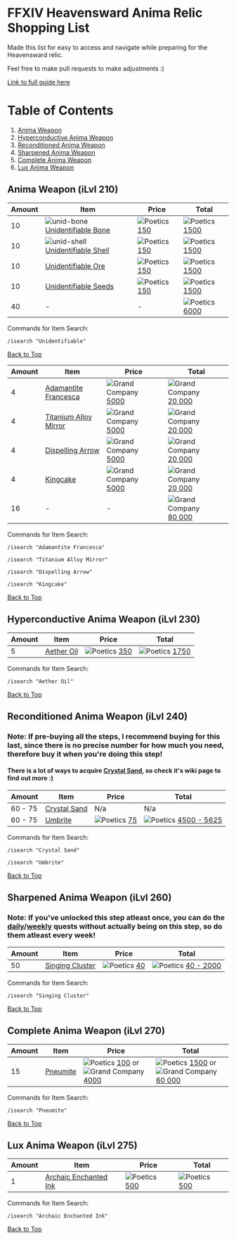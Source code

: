 # FFXIV Heavensward Anima Relic Shopping List
Made this list for easy to access and navigate while preparing for the Heavensward relic.

Feel free to make pull requests to make adjustments :)

[Link to full guide here](https://ffxiv.consolegameswiki.com/wiki/Anima_Weapons)

# Table of Contents
1. [Anima Weapon](#anima-weapon-ilvl-210)
2. [Hyperconductive Anima Weapon](#hyperconductive-anima-weapon-ilvl-230)
3. [Reconditioned Anima Weapon](#reconditioned-anima-weapon-ilvl-240)
4. [Sharpened Anima Weapon](#sharpened-anima-weapon-ilvl-260)
5. [Complete Anima Weapon](#complete-anima-weapon-ilvl-270)
6. [Lux Anima Weapon](#lux-anima-weapon-ilvl-275)

## Anima Weapon (iLvl 210)
 
| Amount | Item | Price | Total |
| ------ | ---- | ----- | ----- |
| 10 | ![unid-bone](https://ffxiv.consolegameswiki.com/mediawiki/images/thumb/d/d9/Unidentifiable_bone_icon1.png/20px-Unidentifiable_bone_icon1.png)[Unidentifiable Bone](https://ffxiv.consolegameswiki.com/wiki/Unidentifiable_Bone) | ![Poetics](https://ffxiv.consolegameswiki.com/mediawiki/images/thumb/9/92/Allagan_Tomestone_of_Poetics.png/20px-Allagan_Tomestone_of_Poetics.png) [150](https://ffxiv.consolegameswiki.com/wiki/Allagan_Tomestone_of_Poetics) | ![Poetics](https://ffxiv.consolegameswiki.com/mediawiki/images/thumb/9/92/Allagan_Tomestone_of_Poetics.png/20px-Allagan_Tomestone_of_Poetics.png) [1500](https://ffxiv.consolegameswiki.com/wiki/Allagan_Tomestone_of_Poetics) |
| 10 | ![unid-shell](https://ffxiv.consolegameswiki.com/mediawiki/images/thumb/1/19/Unidentifiable_shell_icon1.png/20px-Unidentifiable_shell_icon1.png)[Unidentifiable Shell](https://ffxiv.consolegameswiki.com/wiki/Unidentifiable_Shell) | ![Poetics](https://ffxiv.consolegameswiki.com/mediawiki/images/thumb/9/92/Allagan_Tomestone_of_Poetics.png/20px-Allagan_Tomestone_of_Poetics.png) [150](https://ffxiv.consolegameswiki.com/wiki/Allagan_Tomestone_of_Poetics) | ![Poetics](https://ffxiv.consolegameswiki.com/mediawiki/images/thumb/9/92/Allagan_Tomestone_of_Poetics.png/20px-Allagan_Tomestone_of_Poetics.png) [1500](https://ffxiv.consolegameswiki.com/wiki/Allagan_Tomestone_of_Poetics) |
| 10 | [Unidentifiable Ore](https://ffxiv.consolegameswiki.com/wiki/Unidentifiable_Ore) | ![Poetics](https://ffxiv.consolegameswiki.com/mediawiki/images/thumb/9/92/Allagan_Tomestone_of_Poetics.png/20px-Allagan_Tomestone_of_Poetics.png) [150](https://ffxiv.consolegameswiki.com/wiki/Allagan_Tomestone_of_Poetics) | ![Poetics](https://ffxiv.consolegameswiki.com/mediawiki/images/thumb/9/92/Allagan_Tomestone_of_Poetics.png/20px-Allagan_Tomestone_of_Poetics.png) [1500](https://ffxiv.consolegameswiki.com/wiki/Allagan_Tomestone_of_Poetics) |
| 10 | [Unidentifiable Seeds](https://ffxiv.consolegameswiki.com/wiki/Unidentifiable_Seeds) | ![Poetics](https://ffxiv.consolegameswiki.com/mediawiki/images/thumb/9/92/Allagan_Tomestone_of_Poetics.png/20px-Allagan_Tomestone_of_Poetics.png) [150](https://ffxiv.consolegameswiki.com/wiki/Allagan_Tomestone_of_Poetics) | ![Poetics](https://ffxiv.consolegameswiki.com/mediawiki/images/thumb/9/92/Allagan_Tomestone_of_Poetics.png/20px-Allagan_Tomestone_of_Poetics.png) [1500](https://ffxiv.consolegameswiki.com/wiki/Allagan_Tomestone_of_Poetics) |
| 40 | - | - | ![Poetics](https://ffxiv.consolegameswiki.com/mediawiki/images/thumb/9/92/Allagan_Tomestone_of_Poetics.png/20px-Allagan_Tomestone_of_Poetics.png) [6000](https://ffxiv.consolegameswiki.com/wiki/Allagan_Tomestone_of_Poetics) |

Commands for Item Search:
```
/isearch "Unidentifiable"
```

[Back to Top](#table-of-contents)

| Amount | Item | Price | Total |
| ------ | ---- | ----- | ----- |
| 4 | [Adamantite Francesca](https://ffxiv.consolegameswiki.com/wiki/Adamantite_Francesca) | ![Grand Company](https://ffxiv.consolegameswiki.com/mediawiki/images/thumb/9/99/Company_Seal.png/20px-Company_Seal.png) [5000](https://ffxiv.consolegameswiki.com/wiki/Company_Seal) | ![Grand Company](https://ffxiv.consolegameswiki.com/mediawiki/images/thumb/9/99/Company_Seal.png/20px-Company_Seal.png) [20 000](https://ffxiv.consolegameswiki.com/wiki/Company_Seal) |
| 4 | [Titanium Alloy Mirror](https://ffxiv.consolegameswiki.com/wiki/Titanium_Alloy_Mirror) | ![Grand Company](https://ffxiv.consolegameswiki.com/mediawiki/images/thumb/9/99/Company_Seal.png/20px-Company_Seal.png) [5000](https://ffxiv.consolegameswiki.com/wiki/Company_Seal) | ![Grand Company](https://ffxiv.consolegameswiki.com/mediawiki/images/thumb/9/99/Company_Seal.png/20px-Company_Seal.png) [20 000](https://ffxiv.consolegameswiki.com/wiki/Company_Seal) |
| 4 | [Dispelling Arrow](https://ffxiv.consolegameswiki.com/wiki/Dispelling_Arrow) | ![Grand Company](https://ffxiv.consolegameswiki.com/mediawiki/images/thumb/9/99/Company_Seal.png/20px-Company_Seal.png) [5000](https://ffxiv.consolegameswiki.com/wiki/Company_Seal) | ![Grand Company](https://ffxiv.consolegameswiki.com/mediawiki/images/thumb/9/99/Company_Seal.png/20px-Company_Seal.png) [20 000](https://ffxiv.consolegameswiki.com/wiki/Company_Seal) |
| 4 | [Kingcake](https://ffxiv.consolegameswiki.com/wiki/Kingcake) | ![Grand Company](https://ffxiv.consolegameswiki.com/mediawiki/images/thumb/9/99/Company_Seal.png/20px-Company_Seal.png) [5000](https://ffxiv.consolegameswiki.com/wiki/Company_Seal) | ![Grand Company](https://ffxiv.consolegameswiki.com/mediawiki/images/thumb/9/99/Company_Seal.png/20px-Company_Seal.png) [20 000](https://ffxiv.consolegameswiki.com/wiki/Company_Seal) |
| 16 | - | - | ![Grand Company](https://ffxiv.consolegameswiki.com/mediawiki/images/thumb/9/99/Company_Seal.png/20px-Company_Seal.png) [80 000](https://ffxiv.consolegameswiki.com/wiki/Company_Seal)

Commands for Item Search:
```
/isearch "Adamantite Francesca"
```
```
/isearch "Titanium Alloy Mirror"
```
```
/isearch "Dispelling Arrow"
```
```
/isearch "Kingcake"
```

[Back to Top](#table-of-contents)

## Hyperconductive Anima Weapon (iLvl 230)
| Amount | Item | Price | Total |
| ------ | ---- | ----- | ----- |
| 5 | [Aether Oil](https://ffxiv.consolegameswiki.com/wiki/Aether_Oil) | ![Poetics](https://ffxiv.consolegameswiki.com/mediawiki/images/thumb/9/92/Allagan_Tomestone_of_Poetics.png/20px-Allagan_Tomestone_of_Poetics.png) [350](https://ffxiv.consolegameswiki.com/wiki/Allagan_Tomestone_of_Poetics) | ![Poetics](https://ffxiv.consolegameswiki.com/mediawiki/images/thumb/9/92/Allagan_Tomestone_of_Poetics.png/20px-Allagan_Tomestone_of_Poetics.png) [1750](https://ffxiv.consolegameswiki.com/wiki/Allagan_Tomestone_of_Poetics) |

Commands for Item Search:
```
/isearch "Aether Oil"
```

[Back to Top](#table-of-contents)

## Reconditioned Anima Weapon (iLvl 240)
### Note: If pre-buying all the steps, I recommend buying for this last, since there is no precise number for how much you need, therefore buy it when you're doing this step!
#### There is a lot of ways to acquire [Crystal Sand](https://ffxiv.consolegameswiki.com/wiki/Crystal_Sand), so check it's wiki page to find out more :)
| Amount | Item | Price | Total |
| ------ | ---- | ----- | ----- |
| 60 - 75 | [Crystal Sand](https://ffxiv.consolegameswiki.com/wiki/Crystal_Sand) | N/a | N/a |
| 60 - 75 | [Umbrite](https://ffxiv.consolegameswiki.com/wiki/Umbrite) | ![Poetics](https://ffxiv.consolegameswiki.com/mediawiki/images/thumb/9/92/Allagan_Tomestone_of_Poetics.png/20px-Allagan_Tomestone_of_Poetics.png) [75](https://ffxiv.consolegameswiki.com/wiki/Allagan_Tomestone_of_Poetics) | ![Poetics](https://ffxiv.consolegameswiki.com/mediawiki/images/thumb/9/92/Allagan_Tomestone_of_Poetics.png/20px-Allagan_Tomestone_of_Poetics.png) [4500 - 5625](https://ffxiv.consolegameswiki.com/wiki/Allagan_Tomestone_of_Poetics) |

Commands for Item Search:
```
/isearch "Crystal Sand"
```
```
/isearch "Umbrite"
```

[Back to Top](#table-of-contents)

## Sharpened Anima Weapon (iLvl 260)
### Note: If you've unlocked this step atleast once, you can do the [daily](https://ffxiv.consolegameswiki.com/wiki/Cut_from_a_Different_Cloth)/[weekly](https://ffxiv.consolegameswiki.com/wiki/Seeking_Inspiration) quests without actually being on this step, so do them atleast every week!
| Amount | Item | Price | Total |
| ------ | ---- | ----- | ----- |
| 50 | [Singing Cluster](https://ffxiv.consolegameswiki.com/wiki/Singing_Cluster) | ![Poetics](https://ffxiv.consolegameswiki.com/mediawiki/images/thumb/9/92/Allagan_Tomestone_of_Poetics.png/20px-Allagan_Tomestone_of_Poetics.png) [40](https://ffxiv.consolegameswiki.com/wiki/Allagan_Tomestone_of_Poetics) | ![Poetics](https://ffxiv.consolegameswiki.com/mediawiki/images/thumb/9/92/Allagan_Tomestone_of_Poetics.png/20px-Allagan_Tomestone_of_Poetics.png) [40 - 2000](https://ffxiv.consolegameswiki.com/wiki/Allagan_Tomestone_of_Poetics) |

Commands for Item Search:
```
/isearch "Singing Cluster"
```

[Back to Top](#table-of-contents)

## Complete Anima Weapon (iLvl 270)
| Amount | Item | Price | Total |
| ------ | ---- | ----- | ----- |
| 15 | [Pneumite](https://ffxiv.consolegameswiki.com/wiki/Pneumite) | ![Poetics](https://ffxiv.consolegameswiki.com/mediawiki/images/thumb/9/92/Allagan_Tomestone_of_Poetics.png/20px-Allagan_Tomestone_of_Poetics.png) [100](https://ffxiv.consolegameswiki.com/wiki/Allagan_Tomestone_of_Poetics) or ![Grand Company](https://ffxiv.consolegameswiki.com/mediawiki/images/thumb/9/99/Company_Seal.png/20px-Company_Seal.png) [4000](https://ffxiv.consolegameswiki.com/wiki/Company_Seal) | ![Poetics](https://ffxiv.consolegameswiki.com/mediawiki/images/thumb/9/92/Allagan_Tomestone_of_Poetics.png/20px-Allagan_Tomestone_of_Poetics.png) [1500](https://ffxiv.consolegameswiki.com/wiki/Allagan_Tomestone_of_Poetics) or ![Grand Company](https://ffxiv.consolegameswiki.com/mediawiki/images/thumb/9/99/Company_Seal.png/20px-Company_Seal.png) [60 000](https://ffxiv.consolegameswiki.com/wiki/Company_Seal) |

Commands for Item Search:
```
/isearch "Pneumite"
```

[Back to Top](#table-of-contents)

## Lux Anima Weapon (iLvl 275)
| Amount | Item | Price | Total |
| ------ | ---- | ----- | ----- |
| 1 | [Archaic Enchanted Ink](https://ffxiv.consolegameswiki.com/wiki/Archaic_Enchanted_Ink) | ![Poetics](https://ffxiv.consolegameswiki.com/mediawiki/images/thumb/9/92/Allagan_Tomestone_of_Poetics.png/20px-Allagan_Tomestone_of_Poetics.png) [500](https://ffxiv.consolegameswiki.com/wiki/Allagan_Tomestone_of_Poetics) | ![Poetics](https://ffxiv.consolegameswiki.com/mediawiki/images/thumb/9/92/Allagan_Tomestone_of_Poetics.png/20px-Allagan_Tomestone_of_Poetics.png) [500](https://ffxiv.consolegameswiki.com/wiki/Allagan_Tomestone_of_Poetics) |

Commands for Item Search:
```
/isearch "Archaic Enchanted Ink"
```

[Back to Top](#table-of-contents)


